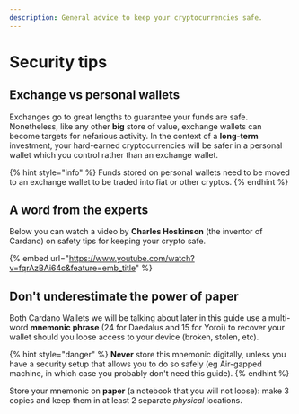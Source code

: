 ```yaml
---
description: General advice to keep your cryptocurrencies safe.
---
```


# Security tips

## Exchange vs personal wallets

Exchanges go to great lengths to guarantee your funds are safe. Nonetheless, like any other **big** store of value, exchange wallets can become targets for nefarious activity. In the context of a **long-term** investment, your hard-earned cryptocurrencies will be safer in a personal wallet which you control rather than an exchange wallet. &#x20;

{% hint style="info" %}
&#x20;Funds stored on personal wallets need to be moved to an exchange wallet to be traded into fiat or other cryptos.
{% endhint %}

## A word from the experts

Below you can watch a video by **Charles Hoskinson** (the inventor of Cardano) on safety tips for keeping your crypto safe.&#x20;

{% embed url="https://www.youtube.com/watch?v=fqrAzBAi64c&feature=emb_title" %}

## Don't underestimate the power of paper

Both Cardano Wallets we will be talking about later in this guide use a multi-word **mnemonic phrase** (24 for Daedalus and 15 for Yoroi) to recover your wallet should you loose access to your device (broken, stolen, etc).&#x20;

{% hint style="danger" %}
**Never** store this mnemonic digitally, unless you have a security setup that allows you to do so safely (eg Air-gapped machine, in which case you probably don't need this guide).&#x20;
{% endhint %}

Store your mnemonic on **paper** (a notebook that you will not loose): make 3 copies and keep them in at least 2 separate _physical_ locations.&#x20;
